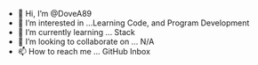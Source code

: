 - 👋 Hi, I’m @DoveA89
- 👀 I’m interested in ...Learning Code, and Program Development
- 🌱 I’m currently learning ... Stack
- 💞️ I’m looking to collaborate on ... N/A
- 📫 How to reach me ... GitHub Inbox

<!---
DoveA89/DoveA89 is a ✨ special ✨ repository because its `README.md` (this file) appears on your GitHub profile.
You can click the Preview link to take a look at your changes.
--->
